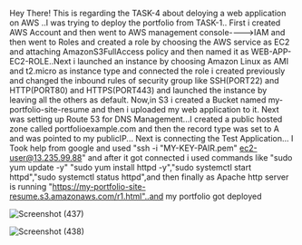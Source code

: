 Hey There!
This is regarding the TASK-4 about deloying a web application on AWS ..I was trying to deploy the portfolio from TASK-1..
First i created AWS Account and then went to AWS management console---->IAM and then went to Roles and created a role by choosing the AWS service as EC2 and attaching AmazonS3FullAccess policy and then named it as WEB-APP-EC2-ROLE..Next i launched an instance by choosing Amazon Linux as AMI and t2.micro as instance type and connected the role i created previously and changed the inbound rules of security group like SSH(PORT22) and HTTP(PORT80) and HTTPS(PORT443) and launched the instance by leaving all the others as default.
Now,in S3 i created a Bucket named my-portfolio-site-resume and then i uploaded my web application to it.
Next was setting up Route 53 for DNS Management...I created a public hosted zone called portfolioexample.com and then the record type was set to A and was pointed to my publicIP...
Next is connecting the Test Application...
I Took help from google and used  "ssh -i "MY-KEY-PAIR.pem" ec2-user@13.235.99.88"
and after it got connected i used commands like "sudo yum update -y"
"sudo yum install httpd -y","sudo systemctl start httpd","sudo systemctl status httpd",and then finally as Apache http server is running "https://my-portfolio-site-resume.s3.amazonaws.com/r1.html"..and my portfolio got deployed

![Screenshot (437)](https://github.com/user-attachments/assets/6a5091bf-0822-44eb-8fa9-8b7cf3467bc8)

![Screenshot (438)](https://github.com/user-attachments/assets/8964e77b-befb-4527-ba88-8772a046f9a7)

